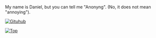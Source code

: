 My name is Daniel, but you can tell me "Anonyng". (No, it does not mean "annoying").

[![Gituhub](https://github-readme-stats.vercel.app/api?username=anonyng&show_icons=true&theme=merko)](https://github.com/anuraghazra/github-readme-stats)

[![Top](https://github-readme-stats.vercel.app/api/top-langs/?username=anonyng&exclude_repo=eslint-config&theme=merko)](https://github.com/anuraghazra/github-readme-stats)
